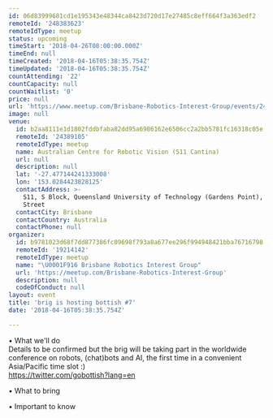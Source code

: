 ```yaml
---
id: 06d83999681cd1e195343e48344ca8423d720d17e27485c8eff664f3a363edf2
remoteId: '248383623'
remoteIdType: meetup
status: upcoming
timeStart: '2018-04-26T08:00:00.000Z'
timeEnd: null
timeCreated: '2018-04-16T05:38:35.754Z'
timeUpdated: '2018-04-16T05:38:35.754Z'
countAttending: '22'
countCapacity: null
countWaitlist: '0'
price: null
url: 'https://www.meetup.com/Brisbane-Robotics-Interest-Group/events/248383623/'
image: null
venue:
  id: b2aa8111e1d1802fddbfaba82dd95a6986162e6506cc2a2bb5781fc16318c05e
  remoteId: '24389105'
  remoteIdType: meetup
  name: Australian Centre for Robotic Vision (S11 Cantina)
  url: null
  description: null
  lat: '-27.477144241333008'
  lon: '153.0284423828125'
  contactAddress: >-
    S11, S Block, Queensland University of Technology (Gardens Point), 2 George
    Street
  contactCity: Brisbane
  contactCountry: Australia
  contactPhone: null
organizer:
  id: b9781023d68f7dd877386fc09698f793a8a677ee296f994948421bba76716798
  remoteId: '19214142'
  remoteIdType: meetup
  name: "\U0001F916 Brisbane Robotics Interest Group"
  url: 'https://meetup.com/Brisbane-Robotics-Interest-Group'
  description: null
  codeOfConduct: null
layout: event
title: 'brig is hosting bottish #7'
date: '2018-04-16T05:38:35.754Z'

---
```

<p>• What we'll do<br/>Details to be confirmed but the brig will be taking part in the worldwide conference on robots, (chat)bots and AI, the first time in a convenient Asia/Pacific time slot :)<br/><a href="https://twitter.com/gobottish?lang=en" class="linkified">https://twitter.com/gobottish?lang=en</a></p> <p>• What to bring</p> <p>• Important to know</p>
